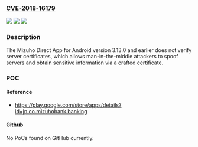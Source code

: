 ### [CVE-2018-16179](https://cve.mitre.org/cgi-bin/cvename.cgi?name=CVE-2018-16179)
![](https://img.shields.io/static/v1?label=Product&message=Mizuho%20Direct%20App%20for%20Android&color=blue)
![](https://img.shields.io/static/v1?label=Version&message=version%203.13.0%20and%20earlier%20&color=brightgreen)
![](https://img.shields.io/static/v1?label=Vulnerability&message=Fails%20to%20verify%20SSL%20certificates&color=brightgreen)

### Description

The Mizuho Direct App for Android version 3.13.0 and earlier does not verify server certificates, which allows man-in-the-middle attackers to spoof servers and obtain sensitive information via a crafted certificate.

### POC

#### Reference
- https://play.google.com/store/apps/details?id=jp.co.mizuhobank.banking

#### Github
No PoCs found on GitHub currently.

